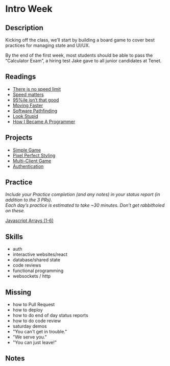 # Intro Week

## Description

Kicking off the class, we’ll start by building a board game to cover best practices for managing state and UI/UX.

By the end of the first week, most students should be able to pass the “Calculator Exam”, a hiring test Jake gave to all junior candidates at Tenet.

## Readings
- [There is no speed limit](https://sive.rs/kimo)
- [Speed matters](https://www.scattered-thoughts.net/writing/speed-matters/)
- [95%ile isn’t that good](https://danluu.com/p95-skill/)
- [Moving Faster](https://www.scattered-thoughts.net/writing/moving-faster/)
- [Software Pathfinding](https://grantslatton.com/software-pathfinding)
- [Look Stupid](https://danluu.com/look-stupid/)
- [How I Became A Programmer](https://mattdeboard.net/2011/11/23/how-i-became-a-programmer/)

## Projects

- [Simple Game](../assignments/1-simple-game.md)
- [Pixel Perfect Styling](../assignments/styling.md)
- [Multi-Client Game](../assignments/1-multi-game.md)
- [Authentication](../assignments/auth.md)

## Practice
*Include your Practice completion (and any notes) in your status report (in addition to the 3 PRs).*  
*Each day’s practice is estimated to take \~30 minutes. Don’t get rabbitholed on these.*

[Javascript Arrays (1-6)](https://www.executeprogram.com/courses/javascript-array)

## Skills

- auth
- interactive websites/react
- database/shared state
- code reviews
- functional programming
- websockets / http

## Missing

- how to Pull Request
- how to deploy
- how to do end of day status reports
- how to do code review
- saturday demos
- "You can't get in trouble."
- "We serve you."
- "You can just leave!"

## Notes
